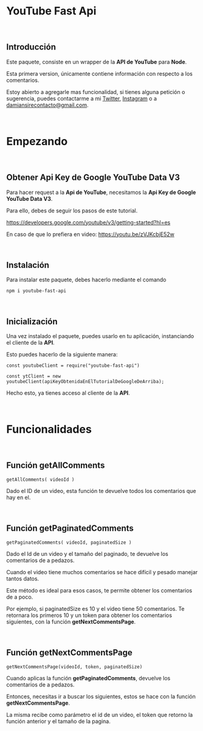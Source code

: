 <br>

# YouTube Fast Api
<br>

## Introducción 

Este paquete, consiste en un wrapper de la **API de YouTube** para **Node**. 

Esta primera version, únicamente contiene información con respecto a los comentarios.

Estoy abierto a agregarle mas funcionalidad, si tienes alguna petición o sugerencia, puedes contactarme a mi [Twitter](https://twitter.com/damiansire), [Instagram](https://www.instagram.com/damiansire/) o a damiansirecontacto@gmail.com.

<br>

# Empezando
<br>

## Obtener Api Key de Google YouTube Data V3

Para hacer request a la **Api de YouTube**, necesitamos la **Api Key de Google YouTube Data V3**. 

Para ello, debes de seguir los pasos de este tutorial. 

https://developers.google.com/youtube/v3/getting-started?hl=es

En caso de que lo prefiera en video: https://youtu.be/zVJKcbjE52w

<br>

## Instalación

Para instalar este paquete, debes hacerlo mediante el comando

```
npm i youtube-fast-api
```
<br>

## Inicialización 


Una vez instalado el paquete, puedes usarlo en tu aplicación, instanciando el cliente de la **API**. 

Esto puedes hacerlo de la siguiente manera:

```
const youtubeClient = require("youtube-fast-api")

const ytClient = new youtubeClient(apiKeyObtenidaEnElTutorialDeGoogleDeArriba);
```

Hecho esto, ya tienes acceso al cliente de la **API**.

<br>

# Funcionalidades

<br>

## Función getAllComments 

```
getAllComments( videoId )
```

Dado el ID de un video, esta función te devuelve todos los comentarios que hay en el.

<br>

## Función getPaginatedComments 

```
getPaginatedComments( videoId, paginatedSize )
```

Dado el Id de un video y el tamaño del paginado, te devuelve los comentarios de a pedazos. 

Cuando el video tiene muchos comentarios se hace difícil y pesado manejar tantos datos. 

Este método es ideal para esos casos, te permite obtener los comentarios de a poco. 

Por ejemplo, si paginatedSize es 10 y el video tiene 50 comentarios. Te retornara los primeros 10 y un token para obtener los comentarios siguientes, con la función **getNextCommentsPage**.

<br>

## Función getNextCommentsPage


```
getNextCommentsPage(videoId, token, paginatedSize) 
```
Cuando aplicas la función **getPaginatedComments**, devuelve los comentarios de a pedazos. 

Entonces, necesitas ir a buscar los siguientes, estos se hace con la función **getNextCommentsPage**.

La misma recibe como parámetro el id de un video, el token que retorno la función anterior y el tamaño de la pagina.
